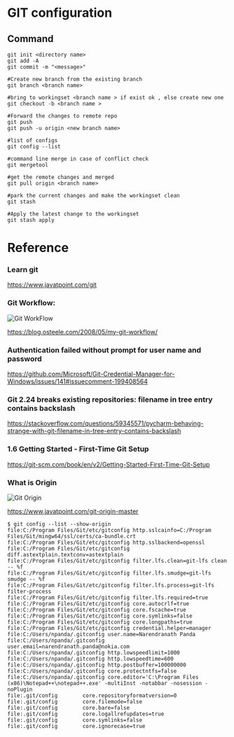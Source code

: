 # GIT  configuration 

## Command 
```shell
git init <directory name>
git add -A 
git commit -m "<message>"

#Create new branch from the existing branch
git branch <branch name>

#bring to workingset <branch name > if exist ok , else create new one
git checkout -b <branch name >

#Forward the changes to remote repo
git push
git push -u origin <new branch name>

#list of configs   
git config --list

#command line merge in case of conflict check 
git mergetool  

#get the remote changes and merged 
git pull origin <branch name> 

#park the current changes and make the workingset clean
git stash

#Apply the latest change to the workingset 
git stash apply 

```

# Reference 
### Learn git 
https://www.javatpoint.com/git

### Git Workflow: 
![Git WorkFlow](https://images.osteele.com/2008/git-transport.png)

https://blog.osteele.com/2008/05/my-git-workflow/

### Authentication failed without prompt for user name and password
https://github.com/Microsoft/Git-Credential-Manager-for-Windows/issues/141#issuecomment-199408564

### Git 2.24 breaks existing repositories: filename in tree entry contains backslash
https://stackoverflow.com/questions/59345571/pycharm-behaving-strange-with-git-filename-in-tree-entry-contains-backslash

### 1.6 Getting Started - First-Time Git Setup
https://git-scm.com/book/en/v2/Getting-Started-First-Time-Git-Setup

### What is Origin 
![Git Origin](https://static.javatpoint.com/tutorial/git/images/git-origin-master2.png)

https://www.javatpoint.com/git-origin-master




```shell
$ git config --list --show-origin
file:C:/Program Files/Git/etc/gitconfig http.sslcainfo=C:/Program Files/Git/mingw64/ssl/certs/ca-bundle.crt
file:C:/Program Files/Git/etc/gitconfig http.sslbackend=openssl
file:C:/Program Files/Git/etc/gitconfig diff.astextplain.textconv=astextplain
file:C:/Program Files/Git/etc/gitconfig filter.lfs.clean=git-lfs clean -- %f
file:C:/Program Files/Git/etc/gitconfig filter.lfs.smudge=git-lfs smudge -- %f
file:C:/Program Files/Git/etc/gitconfig filter.lfs.process=git-lfs filter-process
file:C:/Program Files/Git/etc/gitconfig filter.lfs.required=true
file:C:/Program Files/Git/etc/gitconfig core.autocrlf=true
file:C:/Program Files/Git/etc/gitconfig core.fscache=true
file:C:/Program Files/Git/etc/gitconfig core.symlinks=false
file:C:/Program Files/Git/etc/gitconfig core.longpaths=true
file:C:/Program Files/Git/etc/gitconfig credential.helper=manager
file:C:/Users/npanda/.gitconfig user.name=Narendranath Panda
file:C:/Users/npanda/.gitconfig user.email=narendranath.panda@nokia.com
file:C:/Users/npanda/.gitconfig http.lowspeedlimit=1000
file:C:/Users/npanda/.gitconfig http.lowspeedtime=600
file:C:/Users/npanda/.gitconfig http.postbuffer=100000000
file:C:/Users/npanda/.gitconfig core.protectntfs=false
file:C:/Users/npanda/.gitconfig core.editor='C:\Program Files (x86)\Notepad++\notepad++.exe' -multiInst -notabbar -nosession -noPlugin
file:.git/config        core.repositoryformatversion=0
file:.git/config        core.filemode=false
file:.git/config        core.bare=false
file:.git/config        core.logallrefupdates=true
file:.git/config        core.symlinks=false
file:.git/config        core.ignorecase=true
```



